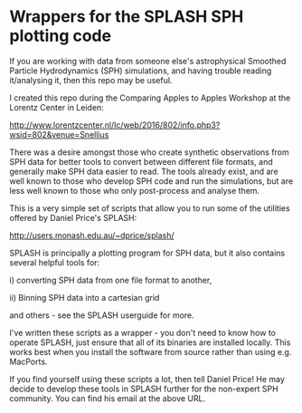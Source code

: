 **Wrappers for the SPLASH SPH plotting code**
=============================================

If you are working with data from someone else's astrophysical Smoothed Particle Hydrodynamics (SPH) simulations, and having trouble reading it/analysing it, then this repo may be useful.


I created this repo during the Comparing Apples to Apples Workshop at the Lorentz Center in Leiden:

http://www.lorentzcenter.nl/lc/web/2016/802/info.php3?wsid=802&venue=Snellius

There was a desire amongst those who create synthetic observations from SPH data for better tools to convert between different file formats, and generally make SPH data easier to read.  The tools already exist, and are well known to those who develop SPH code and run the simulations, but are less well known to those who only post-process and analyse them.

This is a very simple set of scripts that allow you to run some of the utilities offered by Daniel Price's SPLASH:

http://users.monash.edu.au/~dprice/splash/

SPLASH is principally a plotting program for SPH data, but it also contains several helpful tools for:

i) converting SPH data from one file format to another,

ii) Binning SPH data into a cartesian grid

and others - see the SPLASH userguide for more.

I've written these scripts as a wrapper - you don't need to know how to operate SPLASH, just ensure that all of its binaries are installed locally.  This works best when you install the software from source rather than using e.g. MacPorts.

If you find yourself using these scripts a lot, then tell Daniel Price! He may decide to develop these tools in SPLASH further for the non-expert SPH community.  You can find his email at the above URL.
